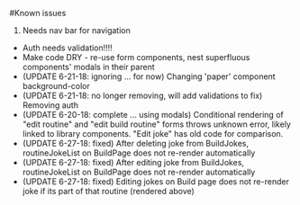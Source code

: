 #Known issues

1. Needs nav bar for navigation

* Auth needs validation!!!!
* Make code DRY - re-use form components, nest superfluous components' modals in their parent
* (UPDATE 6-21-18: ignoring ... for now) Changing 'paper' component background-color
* (UPDATE 6-21-18: no longer removing, will add validations to fix) Removing auth
* (UPDATE 6-20-18: complete ... using modals) Conditional rendering of "edit routine" and "edit build routine" forms throws unknown error, likely linked to library components. "Edit joke" has old code for comparison.
* (UPDATE 6-27-18: fixed) After deleting joke from BuildJokes, routineJokeList on BuildPage does not re-render automatically
* (UPDATE 6-27-18: fixed) After editing joke from BuildJokes, routineJokeList on BuildPage does not re-render automatically
* (UPDATE 6-27-18: fixed) Editing jokes on Build page does not re-render joke if its part of that routine (rendered above)
